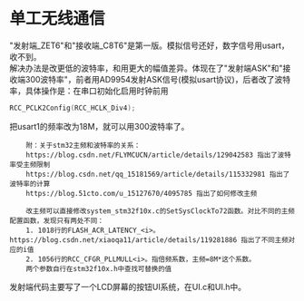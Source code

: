# 单工无线通信
"发射端_ZET6"和"接收端_C8T6"是第一版。模拟信号还好，数字信号用usart，收不到。<br>
解决办法是改更低的波特率，和用更大的幅值差异。体现在了"发射端ASK"和"接收端300波特率"，前者用AD9954发射ASK信号(模拟usart协议)，后者改了波特率，具体操作是：在串口初始化启用时钟前用
```C
RCC_PCLK2Config(RCC_HCLK_Div4);
```
把usart1的频率改为18M，就可以用300波特率了。<br>

        附：关于stm32主频和波特率的关系：
        https://blog.csdn.net/FLYMCUCN/article/details/129042583 指出了波特率受主频限制
        https://blog.csdn.net/qq_15181569/article/details/115332981 指出了波特率的计算
        https://blog.51cto.com/u_15127670/4095785 指出了如何修改主频

        改主频可以直接修改system_stm32f10x.c的SetSysClockTo72函数。对比不同的主频配置函数，发现只有两处不同：
        1. 1018行的FLASH_ACR_LATENCY_<i>。https://blog.csdn.net/xiaoqa11/article/details/119281886 指出了不同主频对应的i值
        2. 1056行的RCC_CFGR_PLLMULL<i>。指倍频系数，主频=8M*这个系数。
        两个参数自行在stm32f10x.h中查找可替换的值

发射端代码主要写了一个LCD屏幕的按钮UI系统，在UI.c和UI.h中。